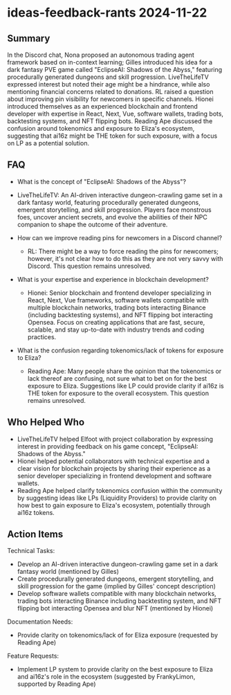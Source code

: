 # ideas-feedback-rants 2024-11-22

## Summary

In the Discord chat, Nona proposed an autonomous trading agent framework based on in-context learning; Gilles introduced
his idea for a dark fantasy PVE game called "EclipseAI: Shadows of the Abyss," featuring procedurally generated dungeons
and skill progression. LiveTheLifeTV expressed interest but noted their age might be a hindrance, while also mentioning
financial concerns related to donations. RL raised a question about improving pin visibility for newcomers in specific
channels. Hionei introduced themselves as an experienced blockchain and frontend developer with expertise in React,
Next, Vue, software wallets, trading bots, backtesting systems, and NFT flipping bots. Reading Ape discussed the
confusion around tokenomics and exposure to Eliza's ecosystem, suggesting that ai16z might be THE token for such
exposure, with a focus on LP as a potential solution.

## FAQ

- What is the concept of "EclipseAI: Shadows of the Abyss"?
- LiveTheLifeTV: An AI-driven interactive dungeon-crawling game set in a dark fantasy world, featuring procedurally
  generated dungeons, emergent storytelling, and skill progression. Players face monstrous foes, uncover ancient
  secrets, and evolve the abilities of their NPC companion to shape the outcome of their adventure.

- How can we improve reading pins for newcomers in a Discord channel?

    - RL: There might be a way to force reading the pins for newcomers; however, it's not clear how to do this as they
      are not very savvy with Discord. This question remains unresolved.

- What is your expertise and experience in blockchain development?

    - Hionei: Senior blockchain and frontend developer specializing in React, Next, Vue frameworks, software wallets
      compatible with multiple blockchain networks, trading bots interacting Binance (including backtesting systems),
      and NFT flipping bot interacting Opensea. Focus on creating applications that are fast, secure, scalable, and stay
      up-to-date with industry trends and coding practices.

- What is the confusion regarding tokenomics/lack of tokens for exposure to Eliza?
    - Reading Ape: Many people share the opinion that the tokenomics or lack thereof are confusing, not sure what to bet
      on for the best exposure to Eliza. Suggestions like LP could provide clarity if ai16z is THE token for exposure to
      the overall ecosystem. This question remains unresolved.

## Who Helped Who

- LiveTheLifeTV helped Elfoot with project collaboration by expressing interest in providing feedback on his game
  concept, "EclipseAI: Shadows of the Abyss."
- Hionei helped potential collaborators with technical expertise and a clear vision for blockchain projects by sharing their experience as a senior developer specializing in frontend development and software wallets.
- Reading Ape helped clarify tokenomics confusion within the community by suggesting ideas like LPs (Liquidity Providers) to provide clarity on how best to gain exposure to Eliza's ecosystem, potentially through ai16z tokens.

## Action Items

Technical Tasks:

- Develop an AI-driven interactive dungeon-crawling game set in a dark fantasy world (mentioned by Gilles)
- Create procedurally generated dungeons, emergent storytelling, and skill progression for the game (implied by Gilles'
  concept description)
- Develop software wallets compatible with many blockchain networks, trading bots interacting Binance including
  backtesting system, and NFT flipping bot interacting Opensea and blur NFT (mentioned by Hionei)

Documentation Needs:

- Provide clarity on tokenomics/lack of for Eliza exposure (requested by Reading Ape)

Feature Requests:

- Implement LP system to provide clarity on the best exposure to Eliza and ai16z's role in the ecosystem (suggested by
  FrankyLimon, supported by Reading Ape)
